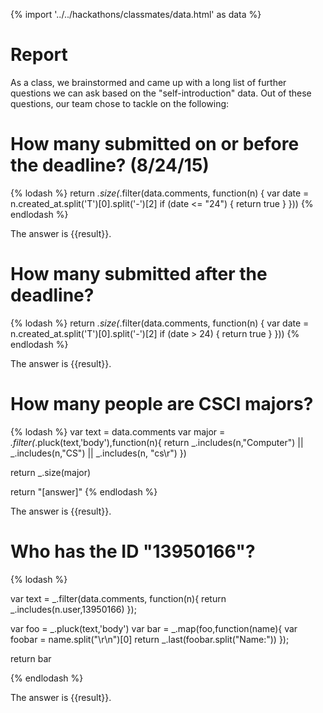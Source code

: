 {% import '../../hackathons/classmates/data.html' as data %}

# Report

As a class, we brainstormed and came up with a long list of further questions we can ask based
on the "self-introduction" data. Out of these questions, our team chose to tackle on
the following:

# How many submitted on or before the deadline? (8/24/15)

{% lodash %}
return _.size(_.filter(data.comments, function(n) {
    var date = n.created_at.split('T')[0].split('-')[2]
    if (date <= "24") {
        return true
    }
}))
{% endlodash %}

The answer is {{result}}.


# How many submitted after the deadline?

{% lodash %}
return _.size(_.filter(data.comments, function(n) {
    var date = n.created_at.split('T')[0].split('-')[2]
    if (date > 24) {
        return true
    }
}))
{% endlodash %}

The answer is {{result}}.


# How many people are CSCI majors?

{% lodash %}
var text = data.comments
var major = _.filter(_.pluck(text,'body'),function(n){
	return _.includes(n,"Computer") || _.includes(n,"CS") || _.includes(n, "cs\r")
})

return _.size(major)

return "[answer]"
{% endlodash %}

The answer is {{result}}.

# Who has the ID "13950166"?

{% lodash %}

var text = _.filter(data.comments, function(n){
	return _.includes(n.user,13950166)
});

var foo = _.pluck(text,'body')
var bar = _.map(foo,function(name){
	var foobar = name.split("\r\n")[0]
	return _.last(foobar.split("Name:"))
});

return bar

{% endlodash %}

The answer is {{result}}.
